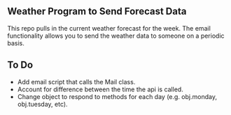 ## Weather Program to Send Forecast Data
This repo pulls in the current weather forecast for the week. The email functionality allows you to send the weather data to someone on a periodic basis.

## To Do
 * Add email script that calls the Mail class.
 * Account for difference between the time the api is called.
 * Change object to respond to methods for each day (e.g. obj.monday, obj.tuesday, etc).
